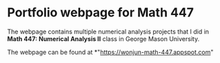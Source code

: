 # Portfolio webpage for Math 447

The webpage contains multiple numerical analysis projects that I did in **Math 447: Numerical Analysis II** class in George Mason University.

The webpage can be found at *"https://wonjun-math-447.appspot.com"